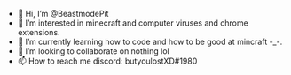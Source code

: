 - 👋 Hi, I’m @BeastmodePit
- 👀 I’m interested in minecraft and computer viruses and chrome extensions.
- 🌱 I’m currently learning how to code and how to be good at mincraft -_-.
- 💞️ I’m looking to collaborate on nothing lol
- 📫 How to reach me discord: butyoulostXD#1980
